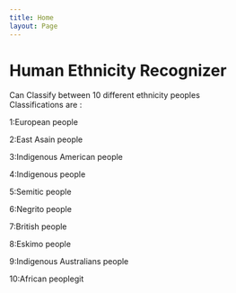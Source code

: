 ```yaml
---
title: Home
layout: Page
---
```


# Human Ethnicity Recognizer
Can Classify between 10 different ethnicity peoples <br/>
Classifications are : <br/>

1:European people

2:East Asain  people

3:Indigenous American people 

4:Indigenous people

5:Semitic people

6:Negrito people

7:British people

8:Eskimo people

9:Indigenous Australians people

10:African peoplegit

<script>
  window.location.href = 'Ethnicity_recognizer.html';
</script>
